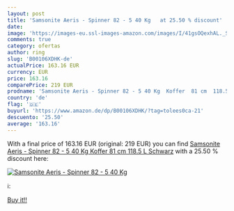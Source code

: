 ```yaml
---
layout: post
title: 'Samsonite Aeris - Spinner 82 - 5 40 Kg   at 25.50 % discount'
date: 
image: 'https://images-eu.ssl-images-amazon.com/images/I/41gsOQexhAL._SL200_.jpg'
comments: true
category: ofertas
author: ring
slug: 'B00106XDHK-de'
actualPrice: 163.16 EUR
currency: EUR
price: 163.16
comparePrice: 219 EUR
prodname: 'Samsonite Aeris - Spinner 82 - 5 40 Kg  Koffer  81 cm  118.5 L  Schwarz'
country: 'de'
flag: '🇩🇪'
buyurl: 'https://www.amazon.de/dp/B00106XDHK/?tag=tolees0ca-21'
descuento: '25.50'
average: '163.16'
---
```


With a final price of 163.16 EUR (original: 219 EUR) you can find [Samsonite Aeris - Spinner 82 - 5 40 Kg  Koffer  81 cm  118.5 L  Schwarz](https://www.amazon.de/dp/B00106XDHK/?tag=tolees0ca-21) with a  25.50 % discount here:

[![Samsonite Aeris - Spinner 82 - 5 40 Kg  ](https://images-eu.ssl-images-amazon.com/images/I/41gsOQexhAL._SL200_.jpg)](https://www.amazon.de/dp/B00106XDHK/?tag=tolees0ca-21)

ℹ️:


[Buy it!!](https://www.amazon.de/dp/B00106XDHK/?tag=tolees0ca-21)
